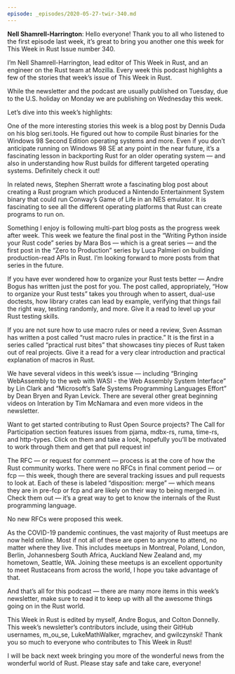 ```yaml
---
episode: _episodes/2020-05-27-twir-340.md
---
```


__Nell Shamrell-Harrington__: Hello everyone! Thank you to all who listened to the first episode last week, it’s great to bring you another one this week for This Week in Rust Issue number 340.

I’m Nell Shamrell-Harrington, lead editor of This Week in Rust, and an engineer on the Rust team at Mozilla. Every week this podcast highlights a few of the stories that week’s issue of This Week in Rust.

While the newsletter and the podcast are usually published on Tuesday, due to the U.S. holiday on Monday we are publishing on Wednesday this week.

Let’s dive into this week’s highlights:

One of the more interesting stories this week is a blog post by Dennis Duda on his blog seri.tools. He figured out how to compile Rust binaries for the Windows 98 Second Edition operating systems and more. Even if you don’t anticipate running on Windows 98 SE at any point in the near future, it’s a fascinating lesson in backporting Rust for an older operating system — and also in understanding how Rust builds for different targeted operating systems. Definitely check it out!

In related news, Stephen Sherratt wrote a fascinating blog post about creating a Rust program which produced a Nintendo Entertainment System binary that could run Conway’s Game of Life in an NES emulator. It is fascinating to see all the different operating platforms that Rust can create programs to run on.

Something I enjoy is following multi-part blog posts as the progress week after week. This week we feature the final post in the “Writing Python inside your Rust code” series by Mara Bos — which is a great series — and the first post in the “Zero to Production” series by Luca Palmieri on building production-read APIs in Rust. I’m looking forward to more posts from that series in the future.

If you have ever wondered how to organize your Rust tests better — Andre Bogus has written just the post for you. The post called, appropriately, “How to organize your Rust tests” takes you through when to assert, dual-use doctests, how library crates can lead by example, verifying that things fail the right way, testing randomly, and more. Give it a read to level up your Rust testing skills.

If you are not sure how to use macro rules or need a review, Sven Assman has written a post called “rust macro rules in practice.” It is the first in a series called “practical rust bites” that showcases tiny pieces of Rust taken out of real projects. Give it a read for a very clear introduction and practical explanation of macros in Rust.

We have several videos in this week’s issue — including “Bringing WebAssembly to the web with WASI - the Web Assembly System Interface” by Lin Clark and “Microsoft’s Safe Systems Programming Languages Effort” by Dean Bryen and Ryan Levick. There are several other great beginning videos on Interation by Tim McNamara and even more videos in the newsletter.

Want to get started contributing to Rust Open Source projects? The Call for Participation section features issues from pjama, mdbx-rs, ruma, time-rs, and http-types. Click on them and take a look, hopefully you’ll be motivated to work through them and get that pull request in!

The RFC — or request for comment — process is at the core of how the Rust community works. There were no RFCs in final comment period  — or fcp — this week, though there are several tracking issues and pull requests to look at. Each of these is labeled “disposition: merge” — which means they are in pre-fcp or fcp and are likely on their way to being merged in. Check them out — it’s a great way to get to know the internals of the Rust programming language.

No new RFCs were proposed this week.

As the COVID-19 pandemic continues, the vast majority of Rust meetups are now held online. Most if not all of these are open to anyone to attend, no matter where they live. This includes meetups in Montreal, Poland, London, Berlin, Johannesberg South Africa, Auckland New Zealand and, my hometown, Seattle, WA. Joining these meetups is an excellent opportunity to meet Rustaceans from across the world, I hope you take advantage of that.

And that’s all for this podcast — there are many more items in this week’s newsletter, make sure to read it to keep up with all the awesome things going on in the Rust world.

This Week in Rust is edited by myself, Andre Bogus, and Colton Donnelly. This week’s newsletter’s contributors include, using their GitHub usernames, m_ou_se, LukeMathWalker, mgrachev, and gwilczynski! Thank you so much to everyone who contributes to This Week in Rust!

I will be back next week bringing you more of the wonderful news from the wonderful world of Rust. Please stay safe and take care, everyone!
